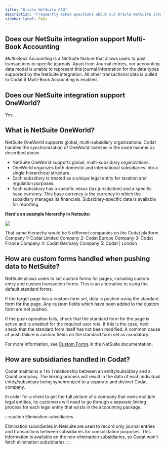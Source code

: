 ```yaml
---
title: "Oracle NetSuite FAQ"
description: "Frequently asked questions about our Oracle NetSuite integration."
sidebar_label: FAQs
---
```


## Does our NetSuite integration support Multi-Book Accounting

_Multi-Book Accounting_ is a NetSuite feature that allows users to post transactions to specific journals. Apart from Journal entries, our accounting data model is unable to represent this journal information for the data types supported by the NetSuite integration. All other transactional data is pulled to Codat if Multi-Book Accounting is enabled.

## Does our NetSuite integration support OneWorld?

Yes.

## What is NetSuite OneWorld?

NetSuite OneWorld supports global, multi-subsidiary organizations. Codat handles the synchronization of OneWorld licenses in the same manner as described above.

- NetSuite OneWorld supports global, multi-subsidiary organizations.
- OneWorld organizes both domestic and international subsidiaries into a single hierarchical structure.
- Each subsidiary is treated as a unique legal entity for taxation and regulation purposes.
- Each subsidiary has a specific nexus (tax jurisdiction) and a specific base currency. This base currency is the currency in which the subsidiary manages its financials. Subsidiary-specific data is available for reporting.

**Here's an example hierarchy in Netsuite:**

<img src="/img/old/4a3f5ef-image-20210611-134647.png" />

That same hierarchy would be 5 different companies on the Codat platform.
Company 1: Codat Limited
Company 2: Codat Europe
Company 3: Codat France
Company 4: Codat Germany
Company 5: Codat | London

## How are custom forms handled when pushing data to NetSuite?

NetSuite allows users to set custom forms for pages, including custom entry and custom transaction forms. This is an alternative to using the default standard forms.

If the target page has a custom form set, data is pushed using the standard form for the page. Any custom fields which have been added to the custom form are not pushed.

If the push operation fails, check that the standard form for the page is active and is enabled for the required user role. If this is the case, next check that the standard form itself has not been modified. A common cause of push failure is custom fields on the standard form set as mandatory. 

For more information, see <a className="external" href="https://docs.oracle.com/en/cloud/saas/netsuite/ns-online-help/chapter_N2852749.html" target="_blank">Custom Forms</a> in the NetSuite documentation.

## How are subsidiaries handled in Codat?

Codat maintains a 1 to 1 relationship between an entity/subsidiary and a Codat company. The linking process will result in the data of each individual entity/subsidiary being synchronized to a separate and distinct Codat company.

In order for a client to get the full picture of a company that owns multiple legal entities, its customers will need to go through a separate linking process for each legal entity that exists in the accounting package.

:::caution Elimination subsidiaries

Elimination subsidiaries in Netsuite are used to record only journal entries and transactions between subsidiaries for consolidation purposes. This information is available on the non-elimination subsidiaries, so Codat won’t fetch elimination subsidiaries.
:::
